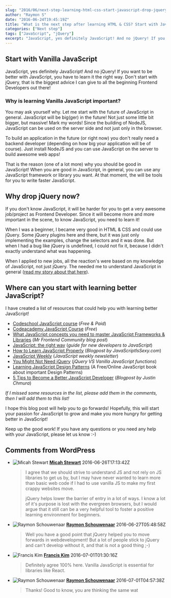 ```yaml
---
slug: "2016/06/next-step-learning-html-css-start-javascript-drop-jquery/"
author: "Raymon S"
date: "2016-06-24T19:45:19Z"
title: "What is the next step after learning HTML & CSS? Start with JavaScript, drop jQuery!"
categories: ["Next step"]
tags: ["JavaScript", "jQuery"]
excerpt: "JavaScript, yes definitely JavaScript! And no jQuery! If you want to be better with JavaScript, you..."
---
```


## Start with Vanilla JavaScript

JavaScript, yes definitely JavaScript! And no jQuery! If you want to be better with JavaScript, you have to learn it the right way. Don't start with jQuery, that is the biggest advice I can give to all the beginning Frontend Developers out there!

### Why is learning Vanilla JavaScript important?

You may ask yourself why. Let me start with the future of JavaScript in general. JavaScript will be big(ger) in the future! Not just some little bit bigger, but massive! Mark my words! Since the building of NodeJS, JavaScript can be used on the server side and not just only in the browser.

To build an application in the future (or right now) you don't really need a backend developer (depending on how big your application will be of course). Just install NodeJS and you can use JavaScript on the server to build awesome web apps!

That is the reason (one of a lot more) why you should be good in JavaScript! When you are good in JavaScript, in general, you can use any JavaScript framework or library you want. At that moment, the will be tools for you to write faster JavaScript.

## Why drop jQuery now?

If you don't know JavaScript, it will be harder for you to get a very awesome job/project as Frontend Developer. Since it will become more and more important in the scene, to know JavaScript, you need to learn it!

When I was a beginner, I became very good in HTML & CSS and could use jQuery. Some jQuery plugins here and there, but it was just only implementing the examples, change the selectors and it was done. But when I had a bug like jQuery is undefined, I could not fix it, because I didn't exactly understand what was happening.

When I applied to new jobs, all the reaction's were based on my knowledge of JavaScript, not just jQuery. The needed me to understand JavaScript in general ([read my story about that here](http://www.raymonschouwenaar.nl/junior-frontend-developer-needed-mentor-coach/)).

## Where can you start with learning better JavaScript?

I have created a list of resources that could help you with learning better JavaScript!

* [Codeschool JavaScript course](https://www.codeschool.com/learn/javascript) (_Free & Paid_)
* [Codeacademy JavaScript Course](https://www.codecademy.com/learn/javascript) (_Free_)
* [What JavaScript concepts you need to master JavaScript Frameworks & Libraries](https://mrfrontend.org/2016/04/javascript-concepts-need-master-javascript-frameworks-libraries/) (_Mr Frontend Community blog post_)
* [JavaScript: the right way](http://jstherightway.org/) (_guide for new developers to JavaScript_)
* [How to Learn JavaScript Properly](http://javascriptissexy.com/how-to-learn-javascript-properly/) (_Blogpost by JavaScriptIsSexy.com_)
* [JavaScript Weekly](http://javascriptweekly.com/) (_JavaScript weekly newsletter_)
* [You Might Not Need jQuery](http://youmightnotneedjquery.com/) (_jQuery VS Vanilla JavaScript functions_)
* [Learning JavaScript Design Patterns](https://addyosmani.com/resources/essentialjsdesignpatterns/book/) (A Free/Online JavaScript book about important Design Patterns)
* [5 Tips to Become a Better JavaScript Developer](http://justinchmura.com/2014/08/20/become-a-better-javascript-developer/) (_Blogpost by Justin Chmura_)

_If I missed some resources in the list, please add them in the comments, then I will add them to this list!_

I hope this blog post will help you to go forwards! Hopefully, this will start your passion for JavaScript to grow and make you more hungry for getting better in JavaScript!

Keep up the good work! If you have any questions or you need any help with your JavaScript, please let us know :-)

## Comments from WordPress

* ![Micah Stewart](https://www.gravatar.com/avatar/5e68e8c7aa10ee53883f8742090e479b?d=identicon) **[Micah Stewart](https://plus.google.com/+MicahStewartcodes)** 2016-06-26T17:13:42Z
  > I agree that we should strive to understand JS and not rely on JS libraries to get us by, but I may have never wanted to learn more than basic web code if I had to use vanilla JS to make my first crappy websites move. 
  > 
  > 
  > 
  > jQuery helps lower the barrier of entry in a lot of ways. I know a lot of it's purpose is lost with the evergreen browsers, but I would argue that it still can be a very helpful tool to foster a positive learning environment for beginners.
* ![Raymon Schouwenaar](https://www.gravatar.com/avatar/4db35d87bbd24ec55769e066c4b5ff33?d=identicon) **[Raymon Schouwenaar](http://www.raymonschouwenaar.nl)** 2016-06-27T05:48:58Z
  > Well you have a good point that jQuery helped you to move forwards in webdevelopment! But a lot of people stick to jQuery and can't develop without it, and that is not a good thing ;-)
* ![Francis Kim](https://www.gravatar.com/avatar/8d9aba79be37c3e972c9d572ee7dc66b?d=identicon) **[Francis Kim](https://franciskim.co)** 2016-07-01T01:30:16Z
  > Definitely agree 100% here. Vanilla JavaScript is essential for libraries like React.
* ![Raymon Schouwenaar](https://www.gravatar.com/avatar/4db35d87bbd24ec55769e066c4b5ff33?d=identicon) **[Raymon Schouwenaar](http://www.raymonschouwenaar.nl)** 2016-07-01T04:57:38Z
  > Thanks! Good to know, you are thinking the same wat 
